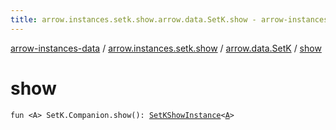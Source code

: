 ```yaml
---
title: arrow.instances.setk.show.arrow.data.SetK.show - arrow-instances-data
---
```


[arrow-instances-data](../../index.html) / [arrow.instances.setk.show](../index.html) / [arrow.data.SetK](index.html) / [show](./show.html)

# show

`fun <A> SetK.Companion.show(): `[`SetKShowInstance`](../../arrow.instances/-set-k-show-instance/index.html)`<`[`A`](show.html#A)`>`